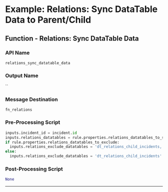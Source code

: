 <!--
    DO NOT MANUALLY EDIT THIS FILE
    THIS FILE IS AUTOMATICALLY GENERATED WITH resilient-sdk codegen
    Generated with resilient-sdk v51.0.0.2.575
-->

# Example: Relations: Sync DataTable Data to Parent/Child

## Function - Relations: Sync DataTable Data

### API Name
`relations_sync_datatable_data`

### Output Name
``

### Message Destination
`fn_relations`

### Pre-Processing Script
```python
inputs.incident_id = incident.id
inputs.relations_datatables = rule.properties.relations_datatables_to_sync
if rule.properties.relations_datatables_to_exclude:
  inputs.relations_exclude_datatables = 'dt_relations_child_incidents,' + rule.properties.relations_datatables_to_exclude
else:
  inputs.relations_exclude_datatables = 'dt_relations_child_incidents'

```

### Post-Processing Script
```python
None
```

---

